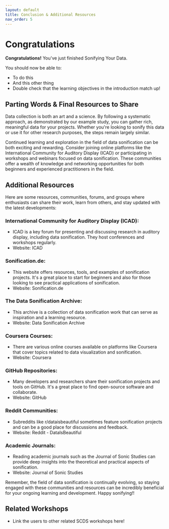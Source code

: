 ```yaml
---
layout: default
title: Conclusion & Additional Resources
nav_order: 5
---
```

<!-- 
This page will go over the conclusion and additional resources for the workshop.
Add, edit, or remove any content below for the workshop in question.
-->

# Congratulations 

<!-- Edit this line to mention your workshop name -->
**Congratulations!** You've just finished Sonifying Your Data.

<!-- Recap your learning objectives from the introductory. -->
You should now be able to:
- To do this
- And this other thing
- Double check that the learning objectives in the introduction match up!

## Parting Words & Final Resources to Share 

Data collection is both an art and a science. By following a systematic approach, as demonstrated by our example study, you can gather rich, meaningful data for your projects. Whether you're looking to sonify this data or use it for other research purposes, the steps remain largely similar. 

Continued learning and exploration in the field of data sonification can be both exciting and rewarding. Consider joining online platforms like the International Community for Auditory Display (ICAD) or participating in workshops and webinars focused on data sonification. These communities offer a wealth of knowledge and networking opportunities for both beginners and experienced practitioners in the field. 

## Additional Resources
Here are some resources, communities, forums, and groups where enthusiasts can share their work, learn from others, and stay updated with the latest developments: 

### International Community for Auditory Display (ICAD): 
- ICAD is a key forum for presenting and discussing research in auditory display, including data sonification. They host conferences and workshops regularly. 
- Website: ICAD  

### Sonification.de: 
- This website offers resources, tools, and examples of sonification projects. It's a great place to start for beginners and also for those looking to see practical applications of sonification. 
- Website: Sonification.de 

### The Data Sonification Archive: 
- This archive is a collection of data sonification work that can serve as inspiration and a learning resource. 
- Website: Data Sonification Archive 

### Coursera Courses: 
- There are various online courses available on platforms like Coursera that cover topics related to data visualization and sonification. 
- Website: Coursera 

### GitHub Repositories: 
- Many developers and researchers share their sonification projects and tools on GitHub. It's a great place to find open-source software and collaborate. 
- Website: GitHub 

### Reddit Communities: 
- Subreddits like r/dataisbeautiful sometimes feature sonification projects and can be a good place for discussions and feedback. 
- Website: Reddit - DataIsBeautiful 

### Academic Journals: 
- Reading academic journals such as the Journal of Sonic Studies can provide deep insights into the theoretical and practical aspects of sonification. 
- Website: Journal of Sonic Studies 


Remember, the field of data sonification is continually evolving, so staying engaged with these communities and resources can be incredibly beneficial for your ongoing learning and development. Happy sonifying!!  

## Related Workshops
- Link the users to other related SCDS workshops here!
